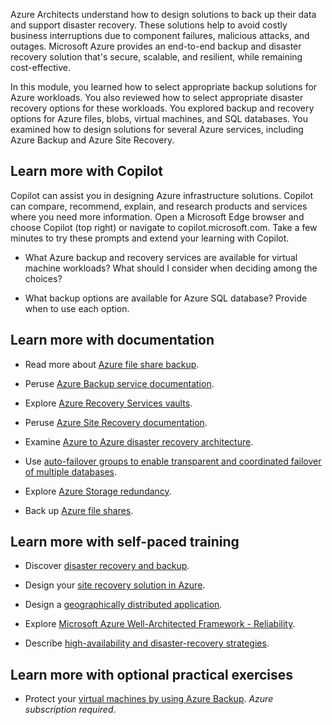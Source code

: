 Azure Architects understand how to design solutions to back up their data and support disaster recovery. These solutions help to avoid costly business interruptions due to component failures, malicious attacks, and outages. Microsoft Azure provides an end-to-end backup and disaster recovery solution that's secure, scalable, and resilient, while remaining cost-effective.

In this module, you learned how to select appropriate backup solutions for Azure workloads. You also reviewed how to select appropriate disaster recovery options for these workloads. You explored backup and recovery options for Azure files, blobs, virtual machines, and SQL databases. You examined how to design solutions for several Azure services, including Azure Backup and Azure Site Recovery.

## Learn more with Copilot

Copilot can assist you in designing Azure infrastructure solutions. Copilot can compare, recommend, explain, and research products and services where you need more information. Open a Microsoft Edge browser and choose Copilot (top right) or navigate to copilot.microsoft.com. Take a few minutes to try these prompts and extend your learning with Copilot. 

- What Azure backup and recovery services are available for virtual machine workloads? What should I consider when deciding among the choices?

- What backup options are available for Azure SQL database? Provide when to use each option. 

## Learn more with documentation

- Read more about [Azure file share backup](/azure/backup/azure-file-share-backup-overview).

- Peruse [Azure Backup service documentation](/azure/backup).

- Explore [Azure Recovery Services vaults](/azure/backup/backup-azure-recovery-services-vault-overview).

- Peruse [Azure Site Recovery documentation](/azure/site-recovery/).

- Examine [Azure to Azure disaster recovery architecture](/azure/site-recovery/azure-to-azure-architecture).

- Use [auto-failover groups to enable transparent and coordinated failover of multiple databases](/azure/azure-sql/database/auto-failover-group-overview).

- Explore [Azure Storage redundancy](/azure/storage/common/storage-redundancy).

- Back up [Azure file shares](/azure/backup/backup-afs).

## Learn more with self-paced training

- Discover [disaster recovery and backup](/training/modules/cmu-disaster-recovery-backup/).

- Design your [site recovery solution in Azure](/training/modules/design-your-site-recovery-solution-in-azure/). 

- Design a [geographically distributed application](/training/modules/design-a-geographically-distributed-application/).

- Explore [Microsoft Azure Well-Architected Framework - Reliability](/training/modules/azure-well-architected-reliability/).

- Describe [high-availability and disaster-recovery strategies](/training/modules/describe-high-availability-disaster-recovery-strategies/).

## Learn more with optional practical exercises

- Protect your [virtual machines by using Azure Backup](/training/modules/protect-virtual-machines-with-azure-backup/). _Azure subscription required_.